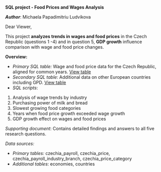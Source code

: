 **SQL project - Food Prices and Wages Analysis**

***Author***: Michaela Papadimitriu Ludvikova



Dear Viewer,



This project **analyzes trends in wages and food prices** in the Czech Republic (questions 1 -4) and in question 5, **GDP growth** influence comparison with wage and food price changes.



**Overview:**

* *Primary SQL table:* Wage and food price data for the Czech Republic, aligned for common years. [View table](https://github.com/mludvik2/data-analytics-sql-project/blob/main/Primary_table.sql)
* *Secondary SQL table*: Additional data on other European countries including GPD. [View table](https://github.com/mludvik2/data-analytics-sql-project/blob/main/Secondary_table.sql)
* *SQL scripts*:

1. Analysis of wage trends by industry
2. Purchasing power of milk and bread
3. Slowest growing food categories
4. Years when food price growth exceeded wage growth
5. GDP growth effect on wages and food prices



*Supporting document*: Contains detailed findings and answers to all five research questions.



*Data sources:*

* *Primary tables:* czechia\_payroll, czechia\_price, czechia\_payroll\_industry\_branch, czechia\_price\_category
* *Additional tables*: economies, countries



